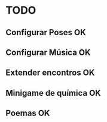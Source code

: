 # TODO

## Configurar Poses OK
## Configurar Música OK
## Extender encontros OK
## Minigame de química OK
## Poemas OK
